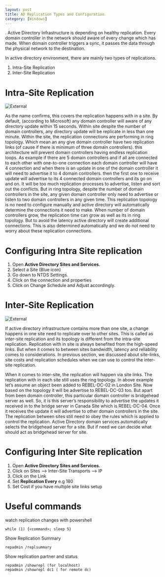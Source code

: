 ```yaml
---
layout: post
title: AD Replication Types and Configuration
category: [Windows]
---
```

.
Active Directory Infrastructure is depending on healthy replication. Every domain controller in the network should aware of every change which has made. When domain controller triggers a sync, it passes the data through the physical network to the destination.

In active directory environment, there are mainly two types of replications.

1. Intra-Site Replication 
2. Inter-Site Replication

# Intra-Site Replication

![External](/assets/images/Intra-Site-Replication.jpg)

As the name confirms, this covers the replication happens with in a site. By default, (according to Microsoft) any domain controller will aware of any directory update within 15 seconds. Within site despite the number of domain controllers, any directory update will be replicate in less than one minute. 
Within the site, the replication connections are performing in ring topology. Which mean an any give domain controller have two replication links (of cause if there is minimum of three domain controllers). this architecture will prevent domain controllers having endless replication loops. As example if there are 5 domain controllers and if all are connected to each other with one-to-one connection each domain controller will have 4 connection and when there is an update in one of the domain controller it will need to advertise it to 4 domain controllers. then the first one to receive update will advertise to its 4 connected domain controllers and its go on and on. It will be too much replication processes to advertise, listen and sort out the conflicts. But in ring topology, despite the number of domain controllers in the site, any given domain controller only need to advertise or listen to two domain controllers in any given time. This replication topology is no need to configure manually and active directory will automatically determine the connections it need to make. When number of domain controllers grow, the replication time can grow as well as its in ring topology. But to avoid the latency active directory will create additional connections. This is also determined automatically and we do not need to worry about these replication connections. 

# Configuring Intra Site replication 

1. Open **Active Directory Sites and Services.**
2. Select a Site (Blue icon)
3. Go down to NTDS Settings.
4. Click on the connection and properties
5. Click on Change Schedule and Adjust accordingly. 


# Inter-Site Replication

![External](/assets/images/Inter-Site-Replication.jpg)

If active directory infrastructure contains more than one site, a change happens in one site need to replicate over to other sites. This is called as inter-site replication and its topology is different from the intra-site replication. Replication with in site is always benefited from the high-speed links. But when it comes to between sites bandwidth, latency and reliability comes to considerations. In previous section, we discussed about site-links, site costs and replication schedules when we can use to control the inter-site replication. 

When it comes to inter-site, the replication will happen via site links. The replication with in each site still uses the ring topology. In above example let’s assume an object been added to REBEL-DC-02 in London Site. Now based on the topology it will be advertise to REBEL-DC-03 too. But apart from been domain controller, this particular domain controller is bridgehead server as well. So, it is this server’s responsibility to advertise the updates it received in to the bridge server in Canada Site which is REBEL-DC-04. Once it receives the update it will advertise to other domain controllers in the site. The replication between sites still need to obey the rules which is applied to control the replication. Active Directory domain services automatically selects the bridgehead server for a site. But if need we can decide what should act as bridgehead server for site. 

# Configuring Inter Site replication 

1. Open **Active Directory Sites and Services.**
2. Click on Sites --> Inter-Site Transports --> IP
3. Click on the Link
4. Set **Replication Every** e.g 180
5. Set Cost if you have multiple site links setup


# Useful commands

watch replication changes with powershell 

``` 
while (1) {<command>; sleep 5}
```

Show Replication Summary
```
repadmin /replsummary
```

Show replication partner and status
```
repadmin /showrepl (for localhost)
repadmin /showrepl dc1 ( for remote dc)